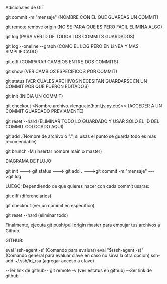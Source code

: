 Adicionales de GIT

git commit -m "mensaje" (NOMBRE CON EL QUE GUARDAS UN COMMIT)

git remote remove origin (NO SE PARA QUE ES PERO FACIL ELIMINA ALGO)

git log (PARA VER ID DE TODOS LOS COMMITS GUARDADOS)

git log --oneline --graph (COMO EL LOG PERO EN LINEA Y MAS SIMPLIFICADO)

git diff <id1> <id2> (COMPARAR CAMBIOS ENTRE DOS COMMITS)

git show <id> (VER CAMBIOS ESPECIFICOS POR COMMIT)

git status (VER CUALES ARCHIVOS NECESITAN GUARDARSE EN UN COMMIT POR QUE FUERON EDITADOS)

git init (INICIA UN COMMIT)

git checkout <id> <Nombre archivo.<lenguaje(html,jv,py,etc)>> (ACCEDER A UN COMMIT GUARDADO PREVIAMENTE)

git reset <id> --hard (ELIMINAR TODO LO GUARDADO Y USAR SOLO EL ID DEL COMMIT COLOCADO AQUI)

git add .(Nombre de archivo o ".", si usas el punto se guarda todo es mas recomendable)

git brunch -M (insertar nombre main o master)

DIAGRAMA DE FLUJO:

git init ---> git status ---> git add . --->git commit -m "mensaje" --->git log

LUEGO: Dependiendo de que quieres hacer con cada commit usaras:

git diff <id1> <id2>(diferenciarlos)

git checkout <id> <Nombre de archivo con extension> (ver un commit en especifico)

git reset <id> --hard (eliminar todo)

Finalmente, ejecuta git push/pull origin master para empujar tus archivos a Github.

GITHUB:

eval 'ssh-agent -s' (Comando para evaluar)
eval "$(ssh-agent -s)" (Comando general para evaluar clave en caso no sirva la otra opcion)
ssh-add ~/.ssh/id_rsa (agregar acceso a clave)

--1er link de github--
git remote -v (ver estatus en github)
--3er link de github--
